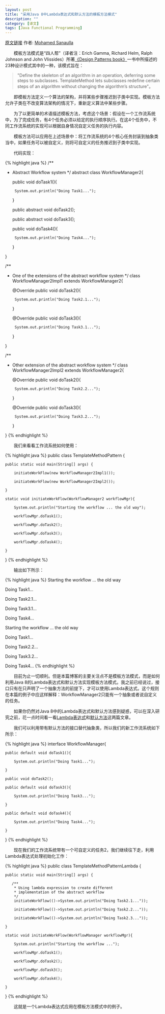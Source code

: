 ```yaml
---
layout: post
title: "采用Java 8中Lambda表达式和默认方法的模板方法模式"
description: ""
category: [译文]
tags: [Java Functional Programming]
---
```

<link rel="stylesheet" href="{{ site.baseurl }}/css/pygments.css">

[原文链接](http://www.javacodegeeks.com/2013/05/template-method-pattern-using-lambda-expressions-default-methods.html) 作者: [Mohamed Sanaulla](http://www.javacodegeeks.com/author/Mohamed-Sanaulla/)

　　模板方法模式是“四人帮”（译者注：Erich Gamma, Richard Helm, Ralph Johnson and John Vlissides）所著[《Design Patterns book》](http://www.flipkart.com/design-patterns-elements-reusable-object-oriented-software-1st/p/itmdytsswfy3qeqn?pid=9788131700075&affid=INMohamblo)一书中所描述的23种设计模式其中的一种，该模式旨在：

>  "Define the skeleton of an algorithm in an operation, deferring some steps to subclasses.
>  TemplateMethod lets subclasses redefine certain steps of an algorithm without changing the algorithm’s structure"。

　　即模板方法定义一个算法的架构，并将某些步骤推迟到子类中实现。模板方法允许子类在不改变算法架构的情况下，重新定义算法中某些步骤。

　　为了以更简单的术语描述模板方法，考虑这个场景：假设在一个工作流系统中，为了完成任务，有4个任务必须以给定的执行顺序执行。在这4个任务中，不同工作流系统的实现可以根据自身情况自定义任务的执行内容。

　　模板方法可以应用在上述场景中：将工作流系统的4个核心任务封装到抽象类当中，如果任务可以被自定义，则将可自定义的任务推迟到子类中实现。

<!-- more -->

　　代码实现：

{% highlight java %}
/** 
 * Abstract Workflow system 
 */
abstract class WorkflowManager2{

    public void doTask1(){

        System.out.println("Doing Task1...");

    }

    public abstract void doTask2();

    public abstract void doTask3();

    public void doTask4(){

        System.out.println("Doing Task4...");

    }

}

/** 
 * One of the extensions of the abstract workflow system 
 */
class WorkflowManager2Impl1 extends WorkflowManager2{

    @Override
    public void doTask2(){

        System.out.println("Doing Task2.1...");

    }

    @Override
    public void doTask3(){

        System.out.println("Doing Task3.1...");

    }

}

/** 
 * Other extension of the abstract workflow system 
 */
class WorkflowManager2Impl2 extends WorkflowManager2{

    @Override
    public void doTask2(){

        System.out.println("Doing Task2.2...");

    }

    @Override
    public void doTask3(){

        System.out.println("Doing Task3.2...");

    }

}
{% endhighlight %}

　　我们来看看工作流系统如何使用：

{% highlight java %}
public class TemplateMethodPattern {

    public static void main(String[] args) {

        initiateWorkFlow(new WorkflowManager2Impl1());

        initiateWorkFlow(new WorkflowManager2Impl2());

    }

    static void initiateWorkFlow(WorkflowManager2 workflowMgr){

        System.out.println("Starting the workflow ... the old way");

        workflowMgr.doTask1();

        workflowMgr.doTask2();

        workflowMgr.doTask3();

        workflowMgr.doTask4();

    }

}
{% endhighlight %}

　　输出如下所示：

{% highlight java %}
Starting the workflow ... the old way

Doing Task1...

Doing Task2.1...

Doing Task3.1...

Doing Task4...

Starting the workflow ... the old way

Doing Task1...

Doing Task2.2...

Doing Task3.2...

Doing Task4...
{% endhighlight %}

　　目前为止一切顺利。但是本篇博客的主要关注点不是模板方法模式，而是如何利用Java 8的Lambda表达式和默认方法实现模板方法模式。我之前已经说过，接口只有在只声明了一个抽象方法的前提下，才可以使用Lambda表达式。这个规则在本篇的例子中应这样解释：WorkflowManager2只能有一个抽象或者说自定义的任务。

　　如果你仍然对Java 8中的Lambda表达式和默认方法感到疑惑，可以在深入研究之前，花一点时间看一看[Lambda表达式](http://blog.sanaulla.info/2013/03/11/using-lambda-expression-to-sort-a-list-in-java-8-using-netbeans-lambda-support/)和[默认方法](http://blog.sanaulla.info/2013/03/20/introduction-to-default-methods-defender-methods-in-java-8/)这两篇文章。

　　我们可以利用带有默认方法的接口替代抽象类，所以我们的新工作流系统如下所示：

{% highlight java %}
interface WorkflowManager{

    public default void doTask1(){

        System.out.println("Doing Task1...");

    }

    public void doTask2();

    public default void doTask3(){

        System.out.println("Doing Task3...");

    }

    public default void doTask4(){

        System.out.println("Doing Task4...");

    }

}
{% endhighlight %}

　　现在我们的工作流系统带有一个可自定义的任务2，我们继续往下走，利用Lambda表达式处理初始化工作：

{% highlight java %}
public class TemplateMethodPatternLambda {

    public static void main(String[] args) {

       /**     
        * Using lambda expression to create different      
        * implementation of the abstract workflow 
        */
        initiateWorkFlow(()->System.out.println("Doing Task2.1..."));

        initiateWorkFlow(()->System.out.println("Doing Task2.2..."));

        initiateWorkFlow(()->System.out.println("Doing Task2.3..."));

    }

    static void initiateWorkFlow(WorkflowManager workflowMgr){

        System.out.println("Starting the workflow ...");

        workflowMgr.doTask1();

        workflowMgr.doTask2();

        workflowMgr.doTask3();

        workflowMgr.doTask4();

    }

}
{% endhighlight %}

　　这就是一个Lambda表达式应用在模板方法模式中的例子。